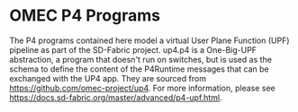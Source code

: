 # OMEC P4 Programs
The P4 programs contained here model a virtual User Plane Function (UPF) pipeline as part of the SD-Fabric project. up4.p4 is a One-Big-UPF abstraction, a program that doesn't run on switches, but is used as the schema to define the content of the P4Runtime messages that can be exchanged with the UP4 app.
They are sourced from https://github.com/omec-project/up4. For more information, please see https://docs.sd-fabric.org/master/advanced/p4-upf.html.
